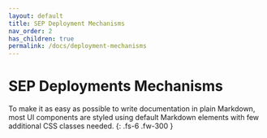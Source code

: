 ```yaml
---
layout: default
title: SEP Deployment Mechanisms
nav_order: 2
has_children: true
permalink: /docs/deployment-mechanisms
---
```


# SEP Deployments Mechanisms

To make it as easy as possible to write documentation in plain Markdown, most UI components are styled using default Markdown elements with few additional CSS classes needed.
{: .fs-6 .fw-300 }
